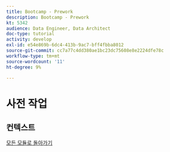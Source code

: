 ```yaml
---
title: Bootcamp - Prework
description: Bootcamp - Prework
kt: 5342
audience: Data Engineer, Data Architect
doc-type: tutorial
activity: develop
exl-id: e54e869b-6dc4-413b-9ac7-bff4fbba8012
source-git-commit: cc7a77c4dd380ae1bc23dc75608e8e2224dfe78c
workflow-type: tm+mt
source-wordcount: '11'
ht-degree: 9%

---
```


# 사전 작업

## 컨텍스트


[모든 모듈로 돌아가기](./overview.md)
